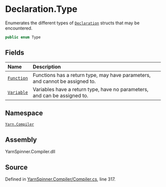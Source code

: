 # Declaration.Type

Enumerates the different types of [`Declaration`](../declaration/) structs that may be encountered.

```csharp
public enum Type
```

## Fields

| Name | Description |
| :--- | :--- |
| [`Function`](declaration.type.function.md) | Functions has a return type, may have parameters, and cannot be assigned to. |
| [`Variable`](declaration.type.variable.md) | Variables have a return type, have no parameters, and can be assigned to. |

## Namespace

[`Yarn.Compiler`](../)

## Assembly

YarnSpinner.Compiler.dll

## Source

Defined in [YarnSpinner.Compiler/Compiler.cs](https://github.com/YarnSpinnerTool/YarnSpinner//blob/develop/YarnSpinner.Compiler/Compiler.cs#L317), line 317.

